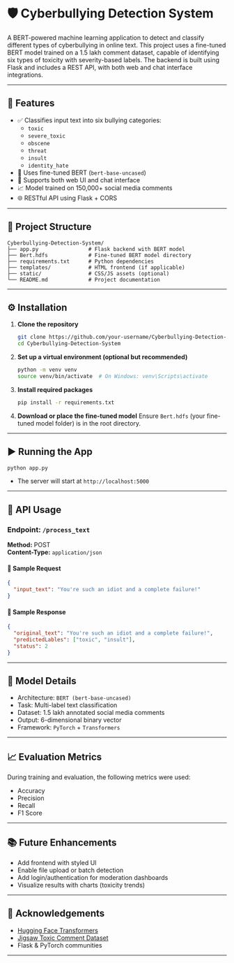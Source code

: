 # 🛡️ Cyberbullying Detection System

A BERT-powered machine learning application to detect and classify different types of cyberbullying in online text. This project uses a fine-tuned BERT model trained on a 1.5 lakh comment dataset, capable of identifying six types of toxicity with severity-based labels. The backend is built using Flask and includes a REST API, with both web and chat interface integrations.

---

## 📌 Features

- ✅ Classifies input text into six bullying categories:
  - `toxic`
  - `severe_toxic`
  - `obscene`
  - `threat`
  - `insult`
  - `identity_hate`
- 🧠 Uses fine-tuned BERT (`bert-base-uncased`)
- 💬 Supports both web UI and chat interface
- 📈 Model trained on 150,000+ social media comments
- 🌐 RESTful API using Flask + CORS

---

## 📂 Project Structure

```
Cyberbullying-Detection-System/
├── app.py                # Flask backend with BERT model
├── Bert.hdfs             # Fine-tuned BERT model directory
├── requirements.txt      # Python dependencies
├── templates/            # HTML frontend (if applicable)
├── static/               # CSS/JS assets (optional)
└── README.md             # Project documentation
```

---

## ⚙️ Installation

1. **Clone the repository**
   ```bash
   git clone https://github.com/your-username/Cyberbullying-Detection-System.git
   cd Cyberbullying-Detection-System
   ```

2. **Set up a virtual environment (optional but recommended)**
   ```bash
   python -m venv venv
   source venv/bin/activate  # On Windows: venv\Scripts\activate
   ```

3. **Install required packages**
   ```bash
   pip install -r requirements.txt
   ```

4. **Download or place the fine-tuned model**
   Ensure `Bert.hdfs` (your fine-tuned model folder) is in the root directory.

---

## ▶️ Running the App

```bash
python app.py
```

- The server will start at `http://localhost:5000`

---

## 🧪 API Usage

### Endpoint: `/process_text`  
**Method:** POST  
**Content-Type:** `application/json`  

#### 🔸 Sample Request
```json
{
  "input_text": "You're such an idiot and a complete failure!"
}
```

#### 🔸 Sample Response
```json
{
  "original_text": "You're such an idiot and a complete failure!",
  "predictedLables": ["toxic", "insult"],
  "status": 2
}
```

---

## 🧠 Model Details

- Architecture: `BERT (bert-base-uncased)`
- Task: Multi-label text classification
- Dataset: 1.5 lakh annotated social media comments
- Output: 6-dimensional binary vector
- Framework: `PyTorch` + `Transformers`

---

## 📈 Evaluation Metrics

During training and evaluation, the following metrics were used:
- Accuracy
- Precision
- Recall
- F1 Score

---

## 📚 Future Enhancements

- Add frontend with styled UI
- Enable file upload or batch detection
- Add login/authentication for moderation dashboards
- Visualize results with charts (toxicity trends)

---

## 🤝 Acknowledgements

- [Hugging Face Transformers](https://huggingface.co/transformers/)
- [Jigsaw Toxic Comment Dataset](https://www.kaggle.com/c/jigsaw-toxic-comment-classification-challenge)
- Flask & PyTorch communities

---

